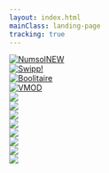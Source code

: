 ```yaml
---
layout: index.html
mainClass: landing-page
tracking: true
---
```

<div class="games">
<div class="game">
<a href="/numsol"><img class="game-teaser" src="/img/numsol-icon-1024x1024.png" alt="Numsol"/><span class="new-marker">NEW</span></a>
</div>

<div class="game">
<a href="/swipp"><img class="game-teaser" src="/img/swipp-icon-1024x1024.png" alt="Swipp!"/></a>
</div>

<div class="game">
<a href="https://boolitaire.com"><img class="game-teaser" alt="Boolitaire" src="/img/boolitaire-icon-144x144.png"/></a>
</div>

<div class="game">
<a href="https://vmod.io"><img class="game-teaser" alt="VMOD" src="/img/vmod-icon-144x144.png"/></a>
</div>

<div class="game">
<a href="https://itunes.apple.com/app/shn-p/id1203525883"><img class="game-teaser" src="/img/shnip-icon_1024x1024.png"/></a>
</div>

<div class="game">
<a href="https://itunes.apple.com/app/amoebae/id1152536305"><img class="game-teaser" src="/img/amoebae-icon_144x144.png"/></a>
</div>

<div class="game">
<img class="game-teaser archived" src="/img/pocketsnap-icon-144x144.png"/>
</div>

<div class="game">
<img class="game-teaser archived" src="/img/slidingdown-icon-512x512.png"/>
</div>

<div class="game">
<img class="game-teaser archived" src="/img/flatjump-icon_144x144.png"/>
</div>

<div class="game">
<a href="https://assetstore.unity.com/packages/tools/gui/globsearch-96572"><img class="game-teaser" src="/img/globsearch-icon_144x144.png"/></a>
</div>

<div class="game">
<img class="game-placeholder" src="/img/placeholder_144x144.png"/>
</div>

<div class="game">
<img class="game-placeholder" src="/img/placeholder_144x144.png"/>
</div>
</div>
